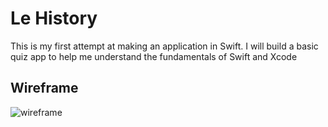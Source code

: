 # Le History

This is my first attempt at making an application in Swift. I will build a basic quiz app to help me understand the fundamentals of Swift and Xcode

## Wireframe

![wireframe](assets/quizWireframe.png)
